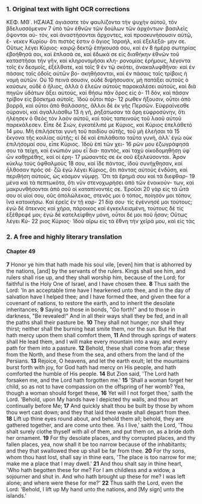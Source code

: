 ### 1. Original text with light OCR corrections

ΚΕΦ. ΜΘ΄.
ΗΣΑΙΑΣ
ἀγιάσατε τὸν φαυλίζοντα τὴν ψυχὴν αὐτοῦ, τὸν βδελυσσόμενον 7
ὑπὸ τῶν ἐθνῶν τῶν δούλων τῶν ἀρχόντων· βασιλεῖς ὄψονται αὐ-
τόν, καὶ ἀναστήσονται ἄρχοντες, καὶ προσκυνήσουσιν αὐτῷ, ἕ-
νεκεν Κυρίου· ὅτι πιστὸς ἐστιν ὁ ἅγιος Ἰσραήλ, καὶ ἐξελεξά-
μην σε. Οὕτως λέγει Κύριος· καιρῷ δεκτῷ ἐπήκουσά σου, καὶ ἐν 8
ἡμέρᾳ σωτηρίας ἐβοήθησά σοι, καὶ ἔπλασά σε, καὶ ἔδωκά σε εἰς
διαθήκην ἐθνῶν τοῦ καταστῆσαι τὴν γῆν, καὶ κληρονομῆσαι κλη-
ρονομίας ἐρήμους, λέγοντα τοῖς ἐν δεσμοῖς, ἐξέλθατε, καὶ τοῖς 9
ἐν τῷ σκότει, ἀνακαλυφθῆναι· καὶ ἐν πάσαις ταῖς ὁδοῖς αὐτῶν βο-
σκηθήσονται, καὶ ἐν πάσαις ταῖς τρίβοις ἡ νομὴ αὐτῶν. Οὐ 10
πεινά σουσιν, οὐδὲ διψήσουσιν, μὴ πατάξει αὐτοὺς ὁ καύσων,
οὐδὲ ὁ ἥλιος, ἀλλὰ ὁ ἐλεῶν αὐτοὺς παρακαλέσει αὐτούς, καὶ
διὰ πηγῶν ὑδάτων ἄξει αὐτούς, καὶ θήσω πᾶν ὄρος εἰς ὁ- 11
δόν, καὶ πᾶσαν τρίβον εἰς βόσκημα αὐτοῖς. Ἰδοὺ οὗτοι πόρ- 12
ρωθεν ἥξουσιν, οὗτοι ἀπὸ βορρᾶ, καὶ οὗτοι ἀπὸ θαλάσσης,
ἄλλοι δὲ ἐκ γῆς Περσῶν. Εὐφραίνεσθε οὐρανοί, καὶ ἀγαλλιάσθω 13
ἡ γῆ, ῥηξάτωσαν τὰ ὄρη εὐφροσύνην, ὅτι ἠλέησεν ὁ Θεὸς τὸν
λαὸν αὐτοῦ, καὶ τοὺς ταπεινοὺς τοῦ λαοῦ αὐτοῦ παρεκάλεσεν.
Εἶπε δὲ Σιών, ἐγκατέλιπέ με Κύριος, καὶ Κύριος ἐπελάθετό 14
μου. Μὴ ἐπιλήσεται γυνὴ τοῦ παιδίου αὐτῆς, τοῦ μὴ ἐλεῆσαι τὰ 15
ἔκγονα τῆς κοιλίας αὐτῆς; εἰ δὲ καὶ ἐπιλάθοιτο ταῦτα γυνή,
ἀλλ᾽ ἐγὼ οὐκ ἐπιλήσομαί σου, εἶπε Κύριος. Ἰδοὺ ἐπὶ τῶν χει- 16
ρῶν μου ἐζωγράφησά σου τὰ τείχη, καὶ ἐνώπιόν μου εἶ δια-
παντὸς, καὶ ταχὺ οἰκοδομηθήσῃ ὑφ᾽ ὧν καθῃρέθης, καὶ οἱ ἐρη- 17
μώσαντές σε ἐκ σοῦ ἐξελεύσονται. Ἆρον κύκλῳ τοὺς ὀφθαλμοὺς 18
σου, καὶ ἴδε πάντας, ἰδοὺ συνήχθησαν, καὶ ἦλθοσαν πρός σέ·
ζῶ ἐγὼ λέγει Κύριος, ὅτι πάντας αὐτοὺς ἐνδύση, καὶ περιθήση
αὐτοὺς, ὡς κόσμον νύμφῃ. Ὅτι τὰ ἔρημά σου καὶ τὰ διεφθαρ- 19
μένα καὶ τὰ πεπτωκότα, ὅτι νῦν στενοχωρήσει ἀπὸ τῶν ἐνοικούν-
των, καὶ μακρυνθήσονται ἀπὸ σοῦ οἱ καταπίνοντές σε. Ἐροῦσι 20
γὰρ εἰς τὰ ὦτά σου οἱ υἱοί σου, οὓς ἀπολώλεκας, στενός μοι ὁ
τόπος, ποίησόν μοι τόπον, ἵνα κατοικήσω. Καὶ ἐρεῖς ἐν τῇ καρ- 21
δίᾳ σου· τίς ἐγέννησέ μοι τούτους; ἐγὼ δὲ ἄτεκνος καὶ χήρα,
πάροικος καὶ ἐγκεκλεισμένη, τούτους δὲ τίς ἐξέθρεφέ μοι; ἐγὼ
δὲ κατελείφθην μόνη, οὗτοι δέ μοι ποῦ ἦσαν; Οὕτως λέγει Κύ- 22
ριος Κύριος· Ἰδοὺ αἴρω εἰς τὰ ἔθνη τὴν χεῖρά μου, καὶ εἰς τὰς

### 2. A free and highly literary translation

#### Chapter 49

**7** Honor ye him that hath made his soul vile,
    [even] him that is abhorred by the nations, [and] by the servants of the rulers.
    Kings shall see him, and rulers shall rise up, and they shall worship him,
    because of the Lord; for faithful is the Holy One of Israel, and I have chosen thee.
**8** Thus saith the Lord:
    'In an acceptable time have I hearkened unto thee,
    and in the day of salvation have I helped thee;
    and I have formed thee, and given thee for a covenant of nations,
    to restore the earth, and to inherit the desolate inheritances;
**9** Saying to those in bonds, "Go forth!"
    and to those in darkness, "Be revealed!"
    And in all their ways shall they be fed,
    and in all the paths shall their pasture be.
**10** They shall not hunger, nor shall they thirst;
    neither shall the burning heat smite them, nor the sun.
    But He that hath mercy upon them shall comfort them,
**11** And through springs of waters shall He lead them,
    and I will make every mountain into a way,
    and every path for them into a pasture.
**12** Behold, these shall come from afar;
    these from the North, and these from the sea,
    and others from the land of the Persians.
**13** Rejoice, O heavens, and let the earth exult;
    let the mountains burst forth with joy,
    for God hath had mercy on His people,
    and hath comforted the humble of His people.
**14** But Zion said, 'The Lord hath forsaken me,
    and the Lord hath forgotten me.'
**15** 'Shall a woman forget her child,
    so as not to have compassion on the offspring of her womb?
    Yea, though a woman should forget these,
**16** Yet will I not forget thee,' saith the Lord.
    'Behold, upon My hands have I depicted thy walls,
    and thou art continually before Me;
**17** And quickly shalt thou be built by those by whom thou wert cast down;
    and they that laid thee waste shall depart from thee.
**18** Lift up thine eyes round about, and behold them all;
    behold, they are gathered together, and are come unto thee.
    'As I live,' saith the Lord,
    'Thou shalt surely clothe thyself with all of them,
    and put them on, as a bride doth her ornament.
**19** For thy desolate places, and thy corrupted places, and thy fallen places,
    yea, now shall it be too narrow because of the inhabitants;
    and they that swallowed thee up shall be far from thee.
**20** For thy sons, whom thou hast lost, shall say in thine ears,
    'The place is too narrow for me; make me a place that I may dwell.'
**21** And thou shalt say in thine heart,
    'Who hath begotten these for me?
    For I am childless and a widow,
    a sojourner and shut in.
    And who hath brought up these for me?
    I was left alone; and where were these for me?'
**22** Thus saith the Lord, even the Lord:
    'Behold, I lift up My hand unto the nations,
    and [My sign] unto the islands.'